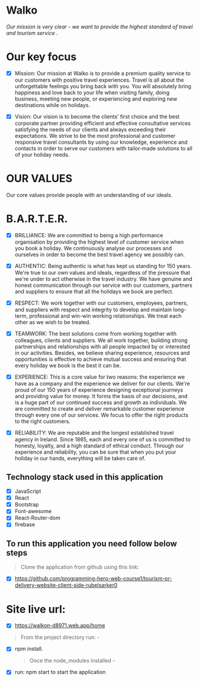 # Walko

_Our mission is very clear - we want to provide the highest standard of travel and tourism service ._

# Our key focus

- [x] Mission: Our mission at Walko is to provide a premium quality service to our customers with positive travel experiences. Travel is all about the unforgettable feelings you bring back with you. You will absolutely bring happiness and love back to your life when visiting family, doing business, meeting new people, or experiencing and exploring new destinations while on holidays.

- [x] Vision: Our vision is to become the clients’ first choice and the best corporate partner providing efficient and effective consultative services satisfying the needs of our clients and always exceeding their expectations. We strive to be the most professional and customer responsive travel consultants by using our knowledge, experience and contacts in order to serve our customers with tailor-made solutions to all of your holiday needs.

# OUR VALUES

Our core values provide people with an understanding of our ideals.

# B.A.R.T.E.R.

- [x] BRILLIANCE: We are committed to being a high performance organisation by providing the highest level of customer service when you book a holiday. We continuously analyse our processes and ourselves in order to become the best travel agency we possibly can.

- [x] AUTHENTIC: Being authentic is what has kept us standing for 150 years. We're true to our own values and ideals, regardless of the pressure that we're under to act otherwise in the travel industry. We have genuine and honest communication through our service with our customers, partners and suppliers to ensure that all the holidays we book are perfect.

- [x] RESPECT: We work together with our customers, employees, partners, and suppliers with respect and integrity to develop and maintain long-term, professional and win-win working relationships. We treat each other as we wish to be treated.

- [x] TEAMWORK: The best solutions come from working together with colleagues, clients and suppliers. We all work together, building strong partnerships and relationships with all people impacted by or interested in our activities. Besides, we believe sharing experience, resources and opportunities is effective to achieve mutual success and ensuring that every holiday we book is the best it can be.

- [x] EXPERIENCE: This is a core value for two reasons: the experience we have as a company and the experience we deliver for our clients. We're proud of our 150 years of experience designing exceptional journeys and providing value for money. It forms the basis of our decisions, and is a huge part of our continued success and growth as individuals. We are committed to create and deliver remarkable customer experience through every one of our services. We focus to offer the right products to the right customers.

- [x] RELIABILITY: We are reputable and the longest established travel agency in Ireland. Since 1865, each and every one of us is committed to honesty, loyalty, and a high standard of ethical conduct. Through our experience and reliability, you can be sure that when you put your holiday in our hands, everything will be taken care of.

## Technology stack used in this application

- [x] JavaScript
- [x] React
- [x] Bootstrap
- [x] Font-awesome
- [x] React-Router-dom
- [x] firebase

## To run this application you need follow below steps

> Clone the application from github using this link:

- [x] https://github.com/programming-hero-web-course1/tourism-or-delivery-website-client-side-rubelsarker0

# Site live url:

- [x] https://walkon-d8971.web.app/home

> From the project directory run: -

- [x] npm install.
  > Once the node_modules installed -
- [x] run: npm start to start the application
